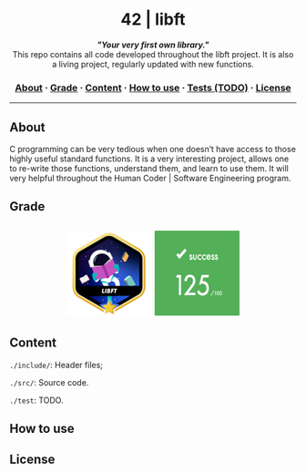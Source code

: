 <h1 align="center">
	42 | libft
</h1>

<p align="center">
	<b><i>"Your very first own library."</i></b><br>
	This repo contains all code developed throughout the libft project. It is also a living project, regularly updated with new functions.
</p>

<h3 align="center">
	<a href="#%EF%B8%8F-about">About</a>
	<span> · </span>
	<a href="#%EF%B8%8F-about">Grade</a>
	<span> · </span>
	<a href="#-index">Content</a>
	<span> · </span>
	<a href="#%EF%B8%8F-usage">How to use</a>
	<span> · </span>
	<a href="#-testing">Tests (TODO)</a>
	<span> · </span>
	<a href="#-testing">License</a>
</h3>

---

## About
C programming can be very tedious when one doesn’t have access to those highly useful standard functions. It is a very interesting project, allows one to re-write those functions, understand them, and learn to use them. It will very helpful throughout the Human Coder | Software Engineering program.

## Grade
<h2 align="center">
	<img src="badge.png" width="150" height="150"/>
	<img src="grade.png" width="150" height="150"/>
</h2>

## Content
`./include/`: Header files;

`./src/`: Source code. 

`./test`: TODO. 

## How to use

## License